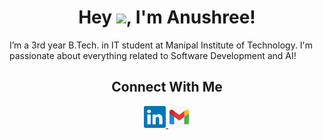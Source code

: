 <div align="center">
<h1> Hey <img src="https://raw.githubusercontent.com/MartinHeinz/MartinHeinz/master/wave.gif" width="30">, I'm Anushree!</h1>
</div>

I’m a 3rd year B.Tech. in IT student at Manipal Institute of Technology. I'm passionate about everything related to Software Development and AI! 

<div align="center">
<h2> Connect With Me </h2>

<a href="https://www.linkedin.com/in/anushreejha/">
  <img src="https://github.com/CLorant/readme-social-icons/blob/main/large/filled/linkedin.svg" width="35px" alt="LinkedIn"/>
</a>
<a href="mailto:anushreejha@outlook.com">
  <img src="https://github.com/tandpfun/skill-icons/blob/main/icons/Gmail-Light.svg" width="35px" alt="Gmail"/>
</a>
</div>

